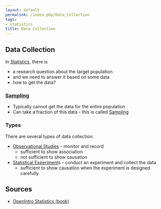 ```yaml
---
layout: default
permalink: /index.php/Data_Collection
tags:
- statistics
title: Data Collection
---
```

## Data Collection
In [Statistics](Statistics), there is 
- a research question about the target population
- and we need to answer it based on some data
- how to get the data?

### [Sampling](Sampling)
- Typically cannot get the data for the entire population
- Can take a fraction of this data - this is called [Sampling](Sampling) 


### Types
There are several types of data collection: 
- [Observational Studies](Observational_Studies) - monitor and record 
  - sufficient to show association
  - not sufficient to show causation
- [Statistical Experiment](Statistical_Experiment)s - conduct an experiment and collect the data 
  - sufficient to show causation when the experiment is designed carefully 


## Sources
- [OpenIntro Statistics (book)](OpenIntro_Statistics_(book))
